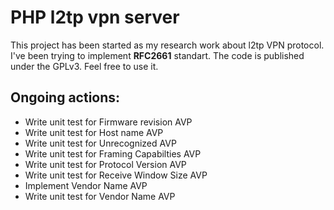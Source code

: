 PHP l2tp vpn server
=========

This project has been started as my research work about l2tp VPN protocol. I've been trying to implement **RFC2661** standart.
The code is published under the GPLv3. Feel free to use it.

Ongoing actions:
---

- Write unit test for Firmware revision AVP
- Write unit test for Host name AVP
- Write unit test for Unrecognized AVP
- Write unit test for Framing Capabilties AVP
- Write unit test for Protocol Version AVP
- Write unit test for Receive Window Size AVP
- Implement Vendor Name AVP
- Write unit test for Vendor Name AVP

